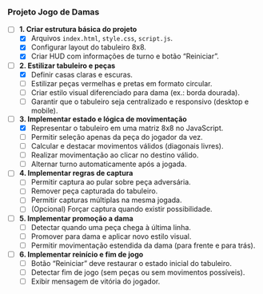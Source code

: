 ### Projeto Jogo de Damas

- [ ] **1. Criar estrutura básica do projeto**
    - [x] Arquivos `index.html`, `style.css`, `script.js`.
    - [x] Configurar layout do tabuleiro 8x8. 
    - [x] Criar HUD com informações de turno e botão “Reiniciar”.

- [ ] **2. Estilizar tabuleiro e peças**
    - [x] Definir casas claras e escuras.
    - [ ] Estilizar peças vermelhas e pretas em formato circular.
    - [ ] Criar estilo visual diferenciado para dama (ex.: borda dourada).
    - [ ] Garantir que o tabuleiro seja centralizado e responsivo (desktop e mobile).

- [ ] **3. Implementar estado e lógica de movimentação**
    - [X] Representar o tabuleiro em uma matriz 8x8 no JavaScript.
    - [ ] Permitir seleção apenas da peça do jogador da vez.
    - [ ] Calcular e destacar movimentos válidos (diagonais livres).
    - [ ] Realizar movimentação ao clicar no destino válido.
    - [ ] Alternar turno automaticamente após a jogada.

- [ ] **4. Implementar regras de captura**
    - [ ] Permitir captura ao pular sobre peça adversária.
    - [ ] Remover peça capturada do tabuleiro.
    - [ ] Permitir capturas múltiplas na mesma jogada.
    - [ ] (Opcional) Forçar captura quando existir possibilidade.

- [ ] **5. Implementar promoção a dama**
    - [ ] Detectar quando uma peça chega à última linha.
    - [ ] Promover para dama e aplicar novo estilo visual.
    - [ ] Permitir movimentação estendida da dama (para frente e para trás).

- [ ] **6. Implementar reinício e fim de jogo**
    - [ ] Botão “Reiniciar” deve restaurar o estado inicial do tabuleiro.
    - [ ] Detectar fim de jogo (sem peças ou sem movimentos possíveis).
    - [ ] Exibir mensagem de vitória do jogador.